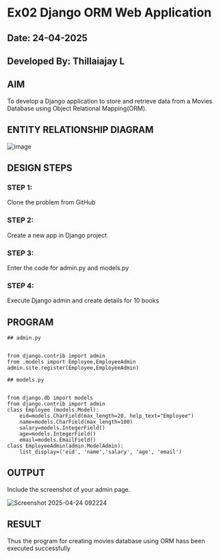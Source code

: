 # Ex02 Django ORM Web Application
## Date: 24-04-2025
## Developed By: Thillaiajay L 

## AIM
To develop a Django application to store and retrieve data from a Movies Database using Object Relational Mapping(ORM).

## ENTITY RELATIONSHIP DIAGRAM
![image](https://github.com/user-attachments/assets/59e29248-b510-4bbc-9cd1-6b6fa664f3db)

## DESIGN STEPS

### STEP 1:
Clone the problem from GitHub

### STEP 2:
Create a new app in Django project

### STEP 3:
Enter the code for admin.py and models.py

### STEP 4:
Execute Django admin and create details for 10 books

## PROGRAM
```
## admin.py


from django.contrib import admin
from .models import Employee,EmployeeAdmin
admin.site.register(Employee,EmployeeAdmin)

## models.py


from django.db import models
from django.contrib import admin
class Employee (models.Model):
    eid=models.CharField(max_length=20, help_text="Employee")
    name=models.CharField(max_length=100)
    salary=models.IntegerField()
    age=models.IntegerField()
    email=models.EmailField()
class EmployeeAdmin(admin.ModelAdmin):
    list_display=('eid', 'name','salary', 'age', 'email')
```

## OUTPUT

Include the screenshot of your admin page.

![Screenshot 2025-04-24 092224](https://github.com/user-attachments/assets/e1fa13b1-be8e-42da-bfa1-0f09856af2dc)


## RESULT
Thus the program for creating movies database using ORM hass been executed successfully
